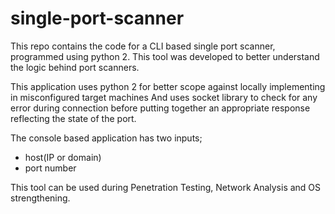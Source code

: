 # single-port-scanner
This repo contains the code for a CLI based single port scanner, programmed using python 2.
This tool was developed to better understand the logic behind port scanners.

This application uses python 2 for better scope against locally implementing in misconfigured target machines
And uses socket library to check for any error during connection before putting together an appropriate response reflecting the state of the port.

The console based application has two inputs;
- host(IP or domain)
- port number

This tool can be used during Penetration Testing, Network Analysis and OS strengthening.

